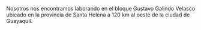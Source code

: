 Nosotros nos encontramos laborando en el bloque Gustavo Galindo Velasco ubicado en la provincia de Santa Helena a 120 km al oeste de la ciudad de Guayaquil.
